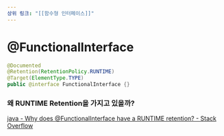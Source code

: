```yaml
---
상위 링크: "[[함수형 인터페이스]]"
---
```

# @FunctionalInterface
```java
@Documented  
@Retention(RetentionPolicy.RUNTIME)  
@Target(ElementType.TYPE)  
public @interface FunctionalInterface {}
```

### 왜 RUNTIME Retention을 가지고 있을까?
[java - Why does @FunctionalInterface have a RUNTIME retention? - Stack Overflow](https://stackoverflow.com/questions/27121563/why-does-functionalinterface-have-a-runtime-retention)